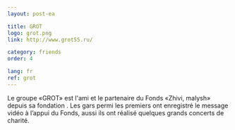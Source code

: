 ```yaml
---
layout: post-ea

title: GROT
logo: grot.png
link: http://www.grot55.ru/

category: friends
order: 4

lang: fr
ref: grot
---
```


Le groupe «GROT» est l'ami et le partenaire du Fonds «Zhivi, malysh» depuis sa fondation . Les gars permi les premiers ont enregistré le message vidéo à l’appui du Fonds, aussi ils ont réalisé quelques grands concerts de charité.